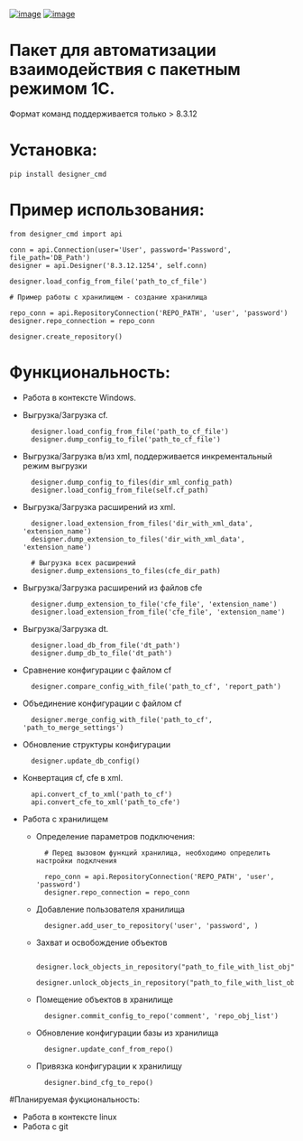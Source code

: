 
[![image](https://img.shields.io/pypi/v/designer_cmd.svg)](https://pypi.org/project/designer_cmd)
[![image](https://img.shields.io/badge/License-MIT-green.svg)](https://opensource.org/licenses/MIT)

# Пакет для автоматизации взаимодействия с пакетным режимом 1С.

Формат команд поддерживается только > 8.3.12

# Установка:
    pip install designer_cmd
    
# Пример использования:
    
    from designer_cmd import api
    
    conn = api.Connection(user='User', password='Password', file_path='DB_Path')
    designer = api.Designer('8.3.12.1254', self.conn)

    designer.load_config_from_file('path_to_cf_file')
    
    # Пример работы с хранилищем - создание хранилища 
    
    repo_conn = api.RepositoryConnection('REPO_PATH', 'user', 'password')
    designer.repo_connection = repo_conn
    
    designer.create_repository()
    
    
# Функциональность:

- Работа в контексте Windows.
- Выгрузка/Загрузка cf.
        
        designer.load_config_from_file('path_to_cf_file')
        designer.dump_config_to_file('path_to_cf_file')      
        
- Выгрузка/Загрузка в/из xml, поддерживается инкрементальный режим выгрузки

        designer.dump_config_to_files(dir_xml_config_path)
        designer.load_config_from_file(self.cf_path)
      
- Выгрузка/Загрузка расширений из xml.

        designer.load_extension_from_files('dir_with_xml_data', 'extension_name')
        designer.dump_extension_to_files('dir_with_xml_data', 'extension_name')       
        
        # Выгрузка всех расширений
        designer.dump_extensions_to_files(cfe_dir_path)
      
- Выгрузка/Загрузка расширений из файлов cfe
        
        designer.dump_extension_to_file('cfe_file', 'extension_name')
        designer.load_extension_from_file('cfe_file', 'extension_name')
        
        
- Выгрузка/Загрузка dt.

        designer.load_db_from_file('dt_path')
        designer.dump_db_to_file('dt_path')
        

- Сравнение конфигурации с файлом cf
        
        designer.compare_config_with_file('path_to_cf', 'report_path')
        
- Объединение конфигурации с файлом cf

        designer.merge_config_with_file('path_to_cf', 'path_to_merge_settings')      


- Обновление структуры конфигурации

        designer.update_db_config()
    
- Конвертация cf, cfe в xml.

        api.convert_cf_to_xml('path_to_cf') 
        api.convert_cfe_to_xml('path_to_cfe')      
        
- Работа с хранилищем
    - Определение параметров подключения: 
    
            # Перед вызовом функций хранилища, необходимо определить настройки подклчения
            
            repo_conn = api.RepositoryConnection('REPO_PATH', 'user', 'password')
            designer.repo_connection = repo_conn
    - Добавление пользователя хранилища
    
            designer.add_user_to_repository('user', 'password', )
            
    - Захват и освобождение объектов
            
            designer.lock_objects_in_repository("path_to_file_with_list_obj")      
            designer.unlock_objects_in_repository("path_to_file_with_list_obj") 
    - Помещение объектов в хранилище
    
            designer.commit_config_to_repo('comment', 'repo_obj_list')  
          
    - Обновление конфигурации базы из хранилища               
            
            designer.update_conf_from_repo()
        
    - Привязка конфигурации к хранилищу
            
            designer.bind_cfg_to_repo()

#Планируемая фукциональность:

- Работа в контексте linux
- Работа с git
